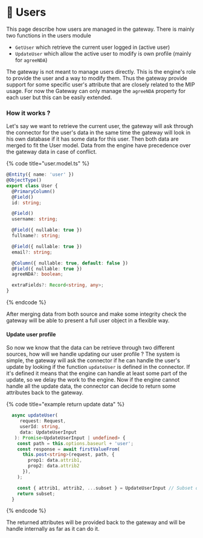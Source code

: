 # 👥 Users

This page describe how users are managed in the gateway. There is mainly two functions in the users module&#x20;

* `GetUser` which retrieve the current user logged in (active user)
* `UpdateUser` which allow the active user to modify is own profile (mainly for `agreeNDA`)

The gateway is not meant to manage users directly. This is the engine's role to provide the user and a way to modify them. Thus the gateway provide support for some specific user's attribute that are closely related to the MIP usage. For now the Gateway can only manage the `agreeNDA` property for each user but this can be easily extended.

### How it works ?

Let's say we want to retrieve the current user, the gateway will ask through the connector for the user's data in the same time the gateway will look in his own database if it has some data for this user. Then both data are merged to fit the User model. Data from the engine have precedence over the gateway data in case of conflict.

{% code title="user.model.ts" %}
```typescript
@Entity({ name: 'user' })
@ObjectType()
export class User {
  @PrimaryColumn()
  @Field()
  id: string;

  @Field()
  username: string;

  @Field({ nullable: true })
  fullname?: string;

  @Field({ nullable: true })
  email?: string;

  @Column({ nullable: true, default: false })
  @Field({ nullable: true })
  agreeNDA?: boolean;

  extraFields?: Record<string, any>;
}
```
{% endcode %}

After merging data from both source and make some integrity check the gateway will be able to present a full user object in a flexible way.

#### Update user profile

So now we know that the data can be retrieve through two different sources, how will we handle updating our user profile ? The system is simple, the gateway will ask the connector if he can handle the user's update by looking if the function `updateUser` is defined in the connector. If it's defined it means that the engine can handle at least some part of the update, so we delay the work to the engine. Now if the engine cannot handle all the update data, the connector can decide to return some attributes back to the gateway.&#x20;

{% code title="example return update data" %}
```typescript
  async updateUser(
     request: Request,
     userId: string, 
     data: UpdateUserInput
   ): Promise<UpdateUserInput | undefined> {
    const path = this.options.baseurl + 'user';
    const response = await firstValueFrom(
      this.post<string>(request, path, {
        prop1: data.attrib1,
        prop2: data.attrib2
      }),
    );

    const { attrib1, attrib2, ...subset } = UpdateUserInput // Subset of updateData
    return subset;
  }
```
{% endcode %}

The returned attributes will be provided back to the gateway and will be handle internally as far as it can do it.
